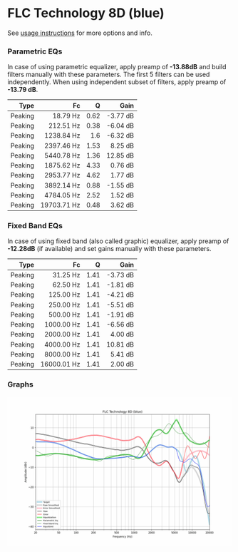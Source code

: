 # FLC Technology 8D (blue)
See [usage instructions](https://github.com/jaakkopasanen/AutoEq#usage) for more options and info.

### Parametric EQs
In case of using parametric equalizer, apply preamp of **-13.88dB** and build filters manually
with these parameters. The first 5 filters can be used independently.
When using independent subset of filters, apply preamp of **-13.79 dB**.

| Type    | Fc          |    Q | Gain     |
|--------:|------------:|-----:|---------:|
| Peaking | 18.79 Hz    | 0.62 | -3.77 dB |
| Peaking | 212.51 Hz   | 0.38 | -6.04 dB |
| Peaking | 1238.84 Hz  | 1.6  | -6.32 dB |
| Peaking | 2397.46 Hz  | 1.53 | 8.25 dB  |
| Peaking | 5440.78 Hz  | 1.36 | 12.85 dB |
| Peaking | 1875.62 Hz  | 4.33 | 0.76 dB  |
| Peaking | 2953.77 Hz  | 4.62 | 1.77 dB  |
| Peaking | 3892.14 Hz  | 0.88 | -1.55 dB |
| Peaking | 4784.05 Hz  | 2.52 | 1.52 dB  |
| Peaking | 19703.71 Hz | 0.48 | 3.62 dB  |

### Fixed Band EQs
In case of using fixed band (also called graphic) equalizer, apply preamp of **-12.28dB**
(if available) and set gains manually with these parameters.

| Type    | Fc          |    Q | Gain     |
|--------:|------------:|-----:|---------:|
| Peaking | 31.25 Hz    | 1.41 | -3.73 dB |
| Peaking | 62.50 Hz    | 1.41 | -1.81 dB |
| Peaking | 125.00 Hz   | 1.41 | -4.21 dB |
| Peaking | 250.00 Hz   | 1.41 | -5.51 dB |
| Peaking | 500.00 Hz   | 1.41 | -1.91 dB |
| Peaking | 1000.00 Hz  | 1.41 | -6.56 dB |
| Peaking | 2000.00 Hz  | 1.41 | 4.00 dB  |
| Peaking | 4000.00 Hz  | 1.41 | 10.81 dB |
| Peaking | 8000.00 Hz  | 1.41 | 5.41 dB  |
| Peaking | 16000.01 Hz | 1.41 | 2.00 dB  |

### Graphs
![](./FLC%20Technology%208D%20(blue).png)